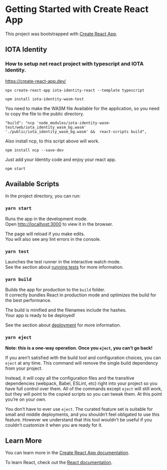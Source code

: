 # Getting Started with Create React App

This project was bootstrapped with [Create React App](https://github.com/facebook/create-react-app).

## IOTA Identity


### How to setup net react project with typescript and IOTA Identity.

https://create-react-app.dev/
```
npx create-react-app iota-identity-react --template typescript
```

```
npm install iota-identity-wasm-test
```

You need to make the WASM file Available for the application, so you need to copy the file to the public directory.

```
"build": "ncp 'node_modules/iota-identity-wasm-test/web/iota_identity_wasm_bg.wasm' './public/iota_identity_wasm_bg.wasm' &&  react-scripts build",
```

Also install ncp, to this script above will work.
```
npm install ncp --save-dev
```

Just add your Identity code and enjoy your react app.
```
npm start
```


## Available Scripts

In the project directory, you can run:

### `yarn start`

Runs the app in the development mode.\
Open [http://localhost:3000](http://localhost:3000) to view it in the browser.

The page will reload if you make edits.\
You will also see any lint errors in the console.

### `yarn test`

Launches the test runner in the interactive watch mode.\
See the section about [running tests](https://facebook.github.io/create-react-app/docs/running-tests) for more information.

### `yarn build`

Builds the app for production to the `build` folder.\
It correctly bundles React in production mode and optimizes the build for the best performance.

The build is minified and the filenames include the hashes.\
Your app is ready to be deployed!

See the section about [deployment](https://facebook.github.io/create-react-app/docs/deployment) for more information.

### `yarn eject`

**Note: this is a one-way operation. Once you `eject`, you can’t go back!**

If you aren’t satisfied with the build tool and configuration choices, you can `eject` at any time. This command will remove the single build dependency from your project.

Instead, it will copy all the configuration files and the transitive dependencies (webpack, Babel, ESLint, etc) right into your project so you have full control over them. All of the commands except `eject` will still work, but they will point to the copied scripts so you can tweak them. At this point you’re on your own.

You don’t have to ever use `eject`. The curated feature set is suitable for small and middle deployments, and you shouldn’t feel obligated to use this feature. However we understand that this tool wouldn’t be useful if you couldn’t customize it when you are ready for it.

## Learn More

You can learn more in the [Create React App documentation](https://facebook.github.io/create-react-app/docs/getting-started).

To learn React, check out the [React documentation](https://reactjs.org/).
